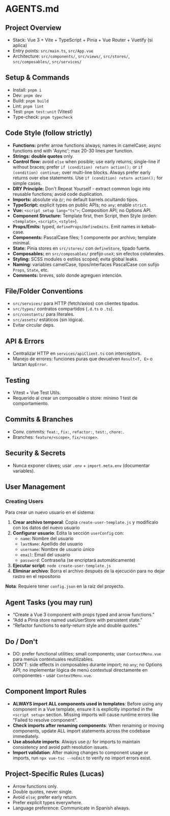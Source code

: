 # AGENTS.md

## Project Overview

-   Stack: Vue 3 + Vite + TypeScript + Pinia + Vue Router + Vuetify (si aplica)
-   Entry points: `src/main.ts`, `src/App.vue`
-   Architecture: `src/components/`, `src/views/`, `src/stores/`, `src/composables/`, `src/services/`

## Setup & Commands

-   Install: `pnpm i`
-   Dev: `pnpm dev`
-   Build: `pnpm build`
-   Lint: `pnpm lint`
-   Test: `pnpm test:unit` (Vitest)
-   Type-check: `pnpm typecheck`

## Code Style (follow strictly)

-   **Functions:** prefer arrow functions always; names in camelCase; async functions end with 'Async'; max 20-30 lines per function.
-   **Strings:** **double quotes** only.
-   **Control flow:** avoid `else` when posible; use early returns; single-line if without braces; prefer `if (condition) return action();` or `if (condition) continue;` over multi-line blocks. Always prefer early returns over else statements. Use `if (condition) return action();` for simple cases.
-   **DRY Principle:** Don't Repeat Yourself - extract common logic into reusable functions; avoid code duplication.
-   **Imports:** absolute via `@/`; no default barrels ocultando tipos.
-   **TypeScript:** explicit types on public APIs; no `any`; enable `strict`.
-   **Vue:** `<script setup lang="ts">`; Composition API; no Options API.
-   **Component Structure:** Template first, then Script, then Style (orden: `<template>`, `<script>`, `<style>`).
-   **Props/Emits:** typed, `defineProps`/`defineEmits`. Emit names in kebab-case.
-   **Components:** PascalCase files; 1 componente por archivo; template minimal.
-   **State:** Pinia stores en `src/stores/` con `defineStore`, tipado fuerte.
-   **Composables:** en `src/composables/` prefijo `useX`; sin efectos colaterales.
-   **Styling:** SCSS modules o estilos scoped; evita global leaks.
-   **Naming:** variables camelCase, tipos/interfaces PascalCase con sufijo `Props`, `State`, etc.
-   **Comments:** breves, solo donde agreguen intención.

## File/Folder Conventions

-   `src/services/` para HTTP (fetch/axios) con clientes tipados.
-   `src/types/` contratos compartidos (`.d.ts` o `.ts`).
-   `src/constants/` para literales.
-   `src/assets/` estáticos (sin lógica).
-   Evitar circular deps.

## API & Errors

-   Centralizar HTTP en `services/apiClient.ts` con interceptors.
-   Manejo de errores: funciones puras que devuelven `Result<T, E>` o lanzan `AppError`.

## Testing

-   Vitest + Vue Test Utils.
-   Requerido al crear un composable o store: mínimo 1 test de comportamiento.

## Commits & Branches

-   Conv. commits: `feat:`, `fix:`, `refactor:`, `test:`, `chore:`.
-   Branches: `feature/<scope>`, `fix/<scope>`.

## Security & Secrets

-   Nunca exponer claves; usar `.env` + `import.meta.env` (documentar variables).

## User Management

### Creating Users

Para crear un nuevo usuario en el sistema:

1. **Crear archivo temporal**: Copia `create-user-template.js` y modifícalo con los datos del nuevo usuario
2. **Configurar usuario**: Edita la sección `userConfig` con:
    - `name`: Nombre del usuario
    - `lastName`: Apellido del usuario
    - `username`: Nombre de usuario único
    - `email`: Email del usuario
    - `password`: Contraseña (se encriptará automáticamente)
3. **Ejecutar script**: `node create-user-template.js`
4. **Eliminar archivo**: Borra el archivo después de la ejecución para no dejar rastro en el repositorio

**Nota**: Requiere tener `config.json` en la raíz del proyecto.

## Agent Tasks (you may run)

-   “Create a Vue 3 component with props typed and arrow functions.”
-   “Add a Pinia store named useUserStore with persistent state.”
-   “Refactor functions to early-return style and double quotes.”

## Do / Don't

-   DO: prefer functional utilities; small components; usar `ContextMenu.vue` para menús contextuales reutilizables.
-   DON'T: side effects in composables durante import; no `any`; no Options API; no implementar lógica de menú contextual directamente en componentes - usar `ContextMenu.vue`.

## Component Import Rules

-   **ALWAYS import ALL components used in templates**: Before using any component in a Vue template, ensure it is explicitly imported in the `<script setup>` section. Missing imports will cause runtime errors like "Failed to resolve component".
-   **Check imports after renaming components**: When renaming or moving components, update ALL import statements across the codebase immediately.
-   **Use absolute imports**: Always use `@/` for imports to maintain consistency and avoid path resolution issues.
-   **Import validation**: After making changes to component usage or imports, run `npx vue-tsc --noEmit` to verify no import errors exist.

## Project-Specific Rules (Lucas)

-   Arrow functions only.
-   Double quotes, never single.
-   Avoid `else`; prefer early return.
-   Prefer explicit types everywhere.
-   Language preference: Communicate in Spanish always.
